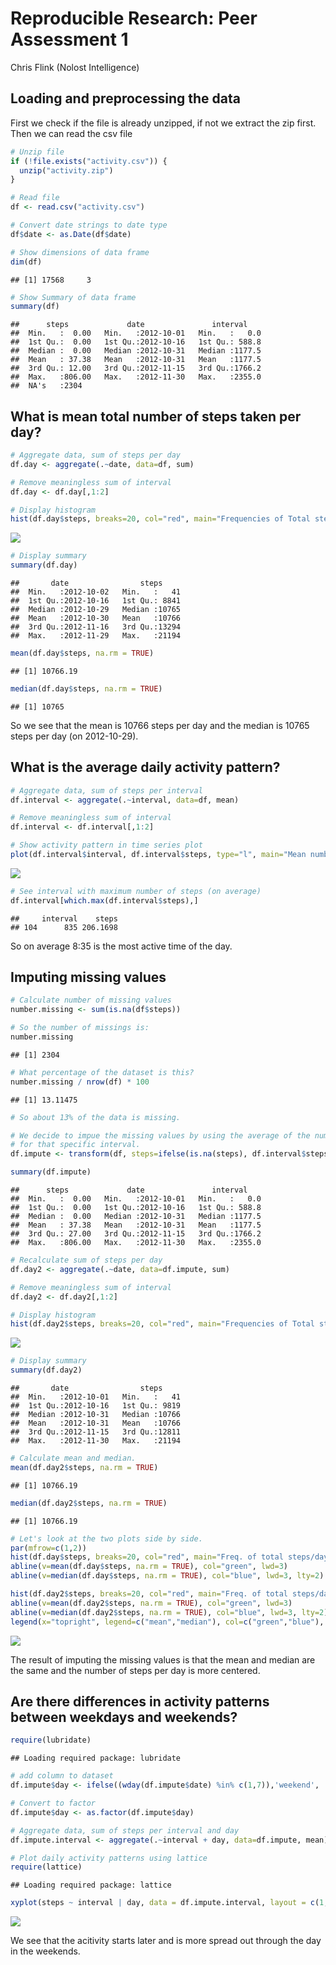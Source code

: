 # Reproducible Research: Peer Assessment 1
Chris Flink (Nolost Intelligence)  


## Loading and preprocessing the data

First we check if the file is already unzipped, if not we extract the zip first.
Then we can read the csv file


```r
# Unzip file
if (!file.exists("activity.csv")) {
  unzip("activity.zip")
}

# Read file
df <- read.csv("activity.csv")

# Convert date strings to date type
df$date <- as.Date(df$date)

# Show dimensions of data frame
dim(df)
```

```
## [1] 17568     3
```

```r
# Show Summary of data frame
summary(df)
```

```
##      steps             date               interval     
##  Min.   :  0.00   Min.   :2012-10-01   Min.   :   0.0  
##  1st Qu.:  0.00   1st Qu.:2012-10-16   1st Qu.: 588.8  
##  Median :  0.00   Median :2012-10-31   Median :1177.5  
##  Mean   : 37.38   Mean   :2012-10-31   Mean   :1177.5  
##  3rd Qu.: 12.00   3rd Qu.:2012-11-15   3rd Qu.:1766.2  
##  Max.   :806.00   Max.   :2012-11-30   Max.   :2355.0  
##  NA's   :2304
```


## What is mean total number of steps taken per day?


```r
# Aggregate data, sum of steps per day
df.day <- aggregate(.~date, data=df, sum)

# Remove meaningless sum of interval
df.day <- df.day[,1:2]

# Display histogram
hist(df.day$steps, breaks=20, col="red", main="Frequencies of Total steps per day", xlab="Number of steps")
```

![](PA1_template_files/figure-html/unnamed-chunk-2-1.png)

```r
# Display summary 
summary(df.day)
```

```
##       date                steps      
##  Min.   :2012-10-02   Min.   :   41  
##  1st Qu.:2012-10-16   1st Qu.: 8841  
##  Median :2012-10-29   Median :10765  
##  Mean   :2012-10-30   Mean   :10766  
##  3rd Qu.:2012-11-16   3rd Qu.:13294  
##  Max.   :2012-11-29   Max.   :21194
```

```r
mean(df.day$steps, na.rm = TRUE)
```

```
## [1] 10766.19
```

```r
median(df.day$steps, na.rm = TRUE)
```

```
## [1] 10765
```

So we see that the mean is 10766 steps per day and the median is 10765 steps per day (on 2012-10-29).

## What is the average daily activity pattern?


```r
# Aggregate data, sum of steps per interval
df.interval <- aggregate(.~interval, data=df, mean)

# Remove meaningless sum of interval
df.interval <- df.interval[,1:2]

# Show activity pattern in time series plot
plot(df.interval$interval, df.interval$steps, type="l", main="Mean number of steps during the day", xlab="Time of the day", ylab="average number of steps")
```

![](PA1_template_files/figure-html/unnamed-chunk-3-1.png)

```r
# See interval with maximum number of steps (on average)
df.interval[which.max(df.interval$steps),]
```

```
##     interval    steps
## 104      835 206.1698
```

So on average 8:35 is the most active time of the day.

## Imputing missing values


```r
# Calculate number of missing values
number.missing <- sum(is.na(df$steps))

# So the number of missings is:
number.missing
```

```
## [1] 2304
```

```r
# What percentage of the dataset is this?
number.missing / nrow(df) * 100
```

```
## [1] 13.11475
```

```r
# So about 13% of the data is missing.

# We decide to impue the missing values by using the average of the number of steps
# for that specific interval.
df.impute <- transform(df, steps=ifelse(is.na(steps), df.interval$steps, steps))

summary(df.impute)
```

```
##      steps             date               interval     
##  Min.   :  0.00   Min.   :2012-10-01   Min.   :   0.0  
##  1st Qu.:  0.00   1st Qu.:2012-10-16   1st Qu.: 588.8  
##  Median :  0.00   Median :2012-10-31   Median :1177.5  
##  Mean   : 37.38   Mean   :2012-10-31   Mean   :1177.5  
##  3rd Qu.: 27.00   3rd Qu.:2012-11-15   3rd Qu.:1766.2  
##  Max.   :806.00   Max.   :2012-11-30   Max.   :2355.0
```

```r
# Recalculate sum of steps per day
df.day2 <- aggregate(.~date, data=df.impute, sum)

# Remove meaningless sum of interval
df.day2 <- df.day2[,1:2]

# Display histogram
hist(df.day2$steps, breaks=20, col="red", main="Frequencies of Total steps per day (NA imputed)", xlab="Number of steps")
```

![](PA1_template_files/figure-html/unnamed-chunk-4-1.png)

```r
# Display summary 
summary(df.day2)
```

```
##       date                steps      
##  Min.   :2012-10-01   Min.   :   41  
##  1st Qu.:2012-10-16   1st Qu.: 9819  
##  Median :2012-10-31   Median :10766  
##  Mean   :2012-10-31   Mean   :10766  
##  3rd Qu.:2012-11-15   3rd Qu.:12811  
##  Max.   :2012-11-30   Max.   :21194
```

```r
# Calculate mean and median.
mean(df.day2$steps, na.rm = TRUE)
```

```
## [1] 10766.19
```

```r
median(df.day2$steps, na.rm = TRUE)
```

```
## [1] 10766.19
```

```r
# Let's look at the two plots side by side.
par(mfrow=c(1,2))
hist(df.day$steps, breaks=20, col="red", main="Freq. of total steps/day", xlab="Number of steps")
abline(v=mean(df.day$steps, na.rm = TRUE), col="green", lwd=3)
abline(v=median(df.day$steps, na.rm = TRUE), col="blue", lwd=3, lty=2)

hist(df.day2$steps, breaks=20, col="red", main="Freq. of total steps/day (NA imputed)", xlab="Number of steps")
abline(v=mean(df.day2$steps, na.rm = TRUE), col="green", lwd=3)
abline(v=median(df.day2$steps, na.rm = TRUE), col="blue", lwd=3, lty=2)
legend(x="topright", legend=c("mean","median"), col=c("green","blue"), bty="n", lwd=3)
```

![](PA1_template_files/figure-html/unnamed-chunk-4-2.png)

The result of imputing the missing values is that the mean and median are the same
and the number of steps per day is more centered.


## Are there differences in activity patterns between weekdays and weekends?


```r
require(lubridate)
```

```
## Loading required package: lubridate
```

```r
# add column to dataset
df.impute$day <- ifelse((wday(df.impute$date) %in% c(1,7)),'weekend', 'week')

# Convert to factor
df.impute$day <- as.factor(df.impute$day)

# Aggregate data, sum of steps per interval and day
df.impute.interval <- aggregate(.~interval + day, data=df.impute, mean)

# Plot daily activity patterns using lattice
require(lattice)
```

```
## Loading required package: lattice
```

```r
xyplot(steps ~ interval | day, data = df.impute.interval, layout = c(1, 2), type="l", xlab = "Time of the day", ylab = "average number of steps", main="Mean number of steps during the day")
```

![](PA1_template_files/figure-html/unnamed-chunk-5-1.png)

We see that the acitivity starts later and is more spread out through the day in the weekends.
